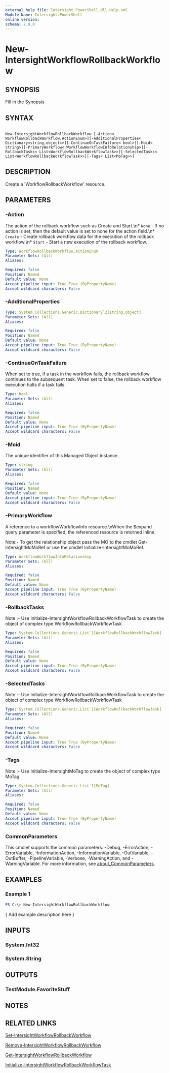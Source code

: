 ```yaml
---
external help file: Intersight.PowerShell.dll-Help.xml
Module Name: Intersight.PowerShell
online version:
schema: 2.0.0
---
```


# New-IntersightWorkflowRollbackWorkflow

## SYNOPSIS
Fill in the Synopsis

## SYNTAX

```

New-IntersightWorkflowRollbackWorkflow [-Action< WorkflowRollbackWorkflow.ActionEnum>][-AdditionalProperties< Dictionary<string,object>>][-ContinueOnTaskFailure< bool>][-Moid< string>][-PrimaryWorkflow< WorkflowWorkflowInfoRelationship>][-RollbackTasks< List<WorkflowRollbackWorkflowTask>>][-SelectedTasks< List<WorkflowRollbackWorkflowTask>>][-Tags< List<MoTag>>]

```

## DESCRIPTION
Create a &apos;WorkflowRollbackWorkflow&apos; resource.

## PARAMETERS

### -Action
The action of the rollback workflow such as Create and Start.\n* `None` - If no action is set, then the default value is set to none for the action field.\n* `Create` - Create rollback workflow data for the execution of the rollback workflow.\n* `Start` - Start a new execution of the rollback workflow.

```yaml
Type: WorkflowRollbackWorkflow.ActionEnum
Parameter Sets: (All)
Aliases:

Required: false
Position: Named
Default value: None
Accept pipeline input: True True (ByPropertyName)
Accept wildcard characters: False
```

### -AdditionalProperties


```yaml
Type: System.Collections.Generic.Dictionary`2[string,object]
Parameter Sets: (All)
Aliases:

Required: false
Position: Named
Default value: None
Accept pipeline input: True True (ByPropertyName)
Accept wildcard characters: False
```

### -ContinueOnTaskFailure
When set to true, if a task in the workflow fails, the rollback workflow continues to the subsequent task. When set to false, the rollback workflow execution halts if a task fails.

```yaml
Type: bool
Parameter Sets: (All)
Aliases:

Required: false
Position: Named
Default value: None
Accept pipeline input: True True (ByPropertyName)
Accept wildcard characters: False
```

### -Moid
The unique identifier of this Managed Object instance.

```yaml
Type: string
Parameter Sets: (All)
Aliases:

Required: false
Position: Named
Default value: None
Accept pipeline input: True True (ByPropertyName)
Accept wildcard characters: False
```

### -PrimaryWorkflow
A reference to a workflowWorkflowInfo resource.\nWhen the $expand query parameter is specified, the referenced resource is returned inline.

 Note:- To get the relationship object pass the MO to the cmdlet Get-IntersightMoMoRef 
or use the cmdlet Initialize-IntersightMoMoRef.

```yaml
Type: WorkflowWorkflowInfoRelationship
Parameter Sets: (All)
Aliases:

Required: false
Position: Named
Default value: None
Accept pipeline input: True True (ByPropertyName)
Accept wildcard characters: False
```

### -RollbackTasks


Note :- Use Initialize-IntersightWorkflowRollbackWorkflowTask to create the object of complex type WorkflowRollbackWorkflowTask

```yaml
Type: System.Collections.Generic.List`1[WorkflowRollbackWorkflowTask]
Parameter Sets: (All)
Aliases:

Required: false
Position: Named
Default value: None
Accept pipeline input: True True (ByPropertyName)
Accept wildcard characters: False
```

### -SelectedTasks


Note :- Use Initialize-IntersightWorkflowRollbackWorkflowTask to create the object of complex type WorkflowRollbackWorkflowTask

```yaml
Type: System.Collections.Generic.List`1[WorkflowRollbackWorkflowTask]
Parameter Sets: (All)
Aliases:

Required: false
Position: Named
Default value: None
Accept pipeline input: True True (ByPropertyName)
Accept wildcard characters: False
```

### -Tags


Note :- Use Initialize-IntersightMoTag to create the object of complex type MoTag

```yaml
Type: System.Collections.Generic.List`1[MoTag]
Parameter Sets: (All)
Aliases:

Required: false
Position: Named
Default value: None
Accept pipeline input: True True (ByPropertyName)
Accept wildcard characters: False
```


### CommonParameters
This cmdlet supports the common parameters: -Debug, -ErrorAction, -ErrorVariable, -InformationAction, -InformationVariable, -OutVariable, -OutBuffer, -PipelineVariable, -Verbose, -WarningAction, and -WarningVariable. For more information, see [about_CommonParameters](http://go.microsoft.com/fwlink/?LinkID=113216).

## EXAMPLES

### Example 1
```powershell
PS C:\> New-IntersightWorkflowRollbackWorkflow
```

{ Add example description here }

## INPUTS

### System.Int32

### System.String

## OUTPUTS

### TestModule.FavoriteStuff

## NOTES

## RELATED LINKS

[Set-IntersightWorkflowRollbackWorkflow](./Set-IntersightWorkflowRollbackWorkflow.md)

[Remove-IntersightWorkflowRollbackWorkflow](./Remove-IntersightWorkflowRollbackWorkflow.md)

[Get-IntersightWorkflowRollbackWorkflow](./Get-IntersightWorkflowRollbackWorkflow.md)

[Initialize-IntersightWorkflowRollbackWorkflowTask](./Initialize-IntersightWorkflowRollbackWorkflowTask.md)
